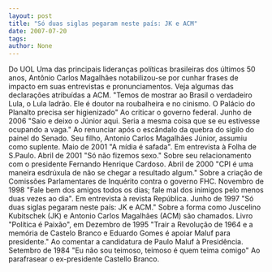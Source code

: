 ```yaml
---
layout: post
title: "Só duas siglas pegaram neste país: JK e ACM"
date: 2007-07-20
tags: 
author: None
---
```

Do UOL
Uma das principais lideran&ccedil;as pol&iacute;ticas brasileiras dos &uacute;ltimos 50 anos, Ant&ocirc;nio Carlos Magalh&atilde;es notabilizou-se por cunhar frases de impacto em suas entrevistas e pronunciamentos. Veja algumas das declara&ccedil;&otilde;es atribu&iacute;das a ACM. 
&quot;Temos de mostrar ao Brasil o verdadeiro Lula, o Lula ladr&atilde;o. Ele &eacute; doutor na roubalheira e no cinismo. O Pal&aacute;cio do Planalto precisa ser higienizado&quot;
Ao criticar o governo federal. Junho de 2006
&quot;Saio e deixo o J&uacute;nior aqui. Seria a mesma coisa que se eu estivesse ocupando a vaga.&quot;
Ao renunciar ap&oacute;s o esc&acirc;ndalo da quebra do sigilo do painel do Senado. Seu filho, Antonio Carlos Magalh&atilde;es J&uacute;nior, assumiu como suplente. Maio de 2001
&quot;A m&iacute;dia &eacute; safada&quot;.
Em entrevista &agrave; Folha de S.Paulo. Abril de 2001
&quot;S&oacute; n&atilde;o fizemos sexo.&quot;
Sobre seu relacionamento com o presidente Fernando Henrique Cardoso. Abril de 2000
&quot;CPI &eacute; uma maneira esdr&uacute;xula de n&atilde;o se chegar a resultado algum.&quot;
Sobre a cria&ccedil;&atilde;o de Comiss&otilde;es Parlamentares de Inqu&eacute;rito contra o governo FHC. Novembro de 1998
&quot;Fale bem dos amigos todos os dias; fale mal dos inimigos pelo menos duas vezes ao dia&quot;. 
Em entrevista &agrave; revista Rep&uacute;blica. Junho de 1997
&quot;S&oacute; duas siglas pegaram neste pa&iacute;s: JK e ACM.&quot;
Sobre a forma como Juscelino Kubitschek (JK) e Antonio Carlos Magalh&atilde;es (ACM) s&atilde;o chamados. Livro &quot;Pol&iacute;tica &eacute; Paix&atilde;o&quot;, em Dezembro de 1995
&quot;Trair a Revolu&ccedil;&atilde;o de 1964 e a mem&oacute;ria de Castelo Branco e Eduardo Gomes &eacute; apoiar Maluf para presidente.&quot;
Ao comentar a candidatura de Paulo Maluf &agrave; Presid&ecirc;ncia. Setembro de 1984
&quot;Eu n&atilde;o sou teimoso, teimoso &eacute; quem teima comigo&quot;
Ao parafrasear o ex-presidente Castello Branco. 